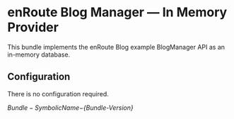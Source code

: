 # enRoute Blog Manager — In Memory Provider
This bundle implements the enRoute Blog example BlogManager API as an in-memory
database.

## Configuration
There is no configuration required.

_${Bundle-SymbolicName}-${Bundle-Version}_
 